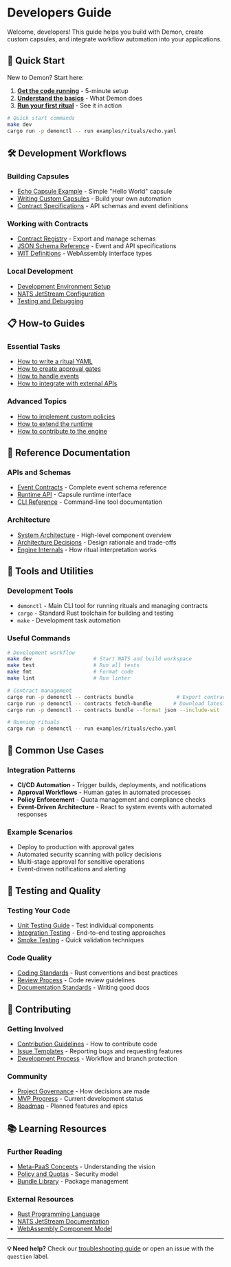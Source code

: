 # Developers Guide

Welcome, developers! This guide helps you build with Demon, create custom capsules, and integrate workflow automation into your applications.

## 🚀 Quick Start

New to Demon? Start here:

1. **[Get the code running](../../README.md#quickstart)** - 5-minute setup
2. **[Understand the basics](../mvp/01-mvp-contract.md)** - What Demon does
3. **[Run your first ritual](../examples/)** - See it in action

```bash
# Quick start commands
make dev
cargo run -p demonctl -- run examples/rituals/echo.yaml
```

## 🛠️ Development Workflows

### Building Capsules
- [Echo Capsule Example](../../capsules/echo/) - Simple "Hello World" capsule
- [Writing Custom Capsules](../examples/) - Build your own automation
- [Contract Specifications](../contracts/) - API schemas and event definitions

### Working with Contracts
- [Contract Registry](../../README.md#contract-registry) - Export and manage schemas
- [JSON Schema Reference](../contracts/) - Event and API specifications
- [WIT Definitions](../contracts/) - WebAssembly interface types

### Local Development
- [Development Environment Setup](../../README.md#self-host-bootstrap)
- [NATS JetStream Configuration](../../docker/dev/)
- [Testing and Debugging](../process/)

## 📋 How-to Guides

### Essential Tasks
- [How to write a ritual YAML](../examples/rituals/)
- [How to create approval gates](../contracts/)
- [How to handle events](../contracts/)
- [How to integrate with external APIs](../examples/)

### Advanced Topics
- [How to implement custom policies](../examples/)
- [How to extend the runtime](../../runtime/)
- [How to contribute to the engine](../../engine/)

## 📖 Reference Documentation

### APIs and Schemas
- [Event Contracts](../contracts/) - Complete event schema reference
- [Runtime API](../../runtime/) - Capsule runtime interface
- [CLI Reference](../../demonctl/) - Command-line tool documentation

### Architecture
- [System Architecture](../../README.md#layout) - High-level component overview
- [Architecture Decisions](../adr/) - Design rationale and trade-offs
- [Engine Internals](../../engine/) - How ritual interpretation works

## 🔧 Tools and Utilities

### Development Tools
- `demonctl` - Main CLI tool for running rituals and managing contracts
- `cargo` - Standard Rust toolchain for building and testing
- `make` - Development task automation

### Useful Commands
```bash
# Development workflow
make dev                    # Start NATS and build workspace
make test                   # Run all tests
make fmt                    # Format code
make lint                   # Run linter

# Contract management
cargo run -p demonctl -- contracts bundle              # Export contracts
cargo run -p demonctl -- contracts fetch-bundle       # Download latest
cargo run -p demonctl -- contracts bundle --format json --include-wit

# Running rituals
cargo run -p demonctl -- run examples/rituals/echo.yaml
```

## 🎯 Common Use Cases

### Integration Patterns
- **CI/CD Automation** - Trigger builds, deployments, and notifications
- **Approval Workflows** - Human gates in automated processes
- **Policy Enforcement** - Quota management and compliance checks
- **Event-Driven Architecture** - React to system events with automated responses

### Example Scenarios
- Deploy to production with approval gates
- Automated security scanning with policy decisions
- Multi-stage approval for sensitive operations
- Event-driven notifications and alerting

## 🧪 Testing and Quality

### Testing Your Code
- [Unit Testing Guide](../process/) - Test individual components
- [Integration Testing](../qa/) - End-to-end testing approaches
- [Smoke Testing](../qa/) - Quick validation techniques

### Code Quality
- [Coding Standards](../process/) - Rust conventions and best practices
- [Review Process](../process/) - Code review guidelines
- [Documentation Standards](../process/DOC_STANDARDS.md) - Writing good docs

## 🤝 Contributing

### Getting Involved
- [Contribution Guidelines](../process/) - How to contribute code
- [Issue Templates](../../.github/) - Reporting bugs and requesting features
- [Development Process](../process/) - Workflow and branch protection

### Community
- [Project Governance](../governance/) - How decisions are made
- [MVP Progress](../mvp/) - Current development status
- [Roadmap](../mvp/02-epics.md) - Planned features and epics

## 📚 Learning Resources

### Further Reading
- [Meta-PaaS Concepts](../adr/ADR-0001-meta-paas-scope.md) - Understanding the vision
- [Policy and Quotas](../adr/ADR-0003-wards-policy-and-approvals.md) - Security model
- [Bundle Library](../adr/ADR-0007-bundle-library-and-provenance.md) - Package management

### External Resources
- [Rust Programming Language](https://doc.rust-lang.org/book/)
- [NATS JetStream Documentation](https://docs.nats.io/jetstream)
- [WebAssembly Component Model](https://component-model.bytecodealliance.org/)

---

**💡 Need help?** Check our [troubleshooting guide](../ops/) or open an issue with the `question` label.